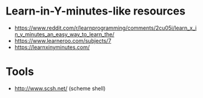 # Learn-in-Y-minutes-like resources

- https://www.reddit.com/r/learnprogramming/comments/2cu05i/learn_x_in_y_minutes_an_easy_way_to_learn_the/
- https://www.learneroo.com/subjects/7
- https://learnxinyminutes.com/

# Tools
- http://www.scsh.net/ (scheme shell)
